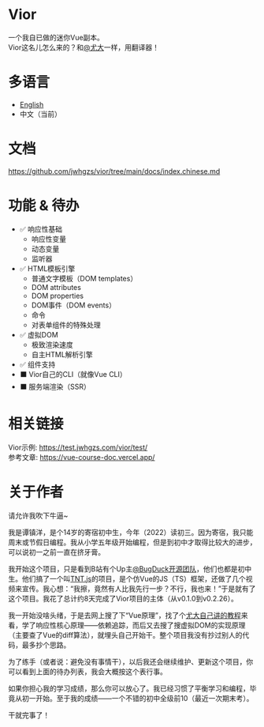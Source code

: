 # Vior
一个我自已做的迷你Vue副本。  
Vior这名儿怎么来的？和[@尤大](https://github.com/yyx990803)一样，用翻译器！

# 多语言
- [English](https://github.com/jwhgzs/vior/blob/main/README.md)
- 中文（当前）

# 文档
<https://github.com/jwhgzs/vior/tree/main/docs/index.chinese.md>

# 功能 & 待办
- ✅ 响应性基础
	- 响应性变量
	- 动态变量
	- 监听器
- ✅ HTML模板引擎
	- 普通文字模板（DOM templates）
	- DOM attributes
	- DOM properties
	- DOM事件（DOM events）
	- 命令
	- 对表单组件的特殊处理
- ✅ 虚拟DOM
	- 极致渲染速度
	- 自主HTML解析引擎
- ✅ 组件支持
- ⬛ Vior自己的CLI（就像Vue CLI）
- ⬛ 服务端渲染（SSR）

# 相关链接
Vior示例: <https://test.jwhgzs.com/vior/test/>  
参考文章: <https://vue-course-doc.vercel.app/>

# 关于作者
请允许我吹下牛逼~

我是谭镇洋，是个14岁的寄宿初中生，今年（2022）读初三。因为寄宿，我只能周末或节假日编程。我从小学五年级开始编程，但是到初中才取得比较大的进步，可以说初一之前一直在挤牙膏。

我开始这个项目，只是看到B站有个Up主[@BugDuck开源团队](https://space.bilibili.com/1959824394)，他们也都是初中生。他们搞了一个叫[TNT.js](https://github.com/Bug-Duck/tntjs)的项目，是个仿Vue的JS（TS）框架，还做了几个视频来宣传。我心想：“我擦，竟然有人比我先行一步？不行，我也来！”于是就有了这个项目。我花了总计约8天完成了Vior项目的主体（从v0.1.0到v0.2.26）。

我一开始没啥头绪，于是去网上搜了下“Vue原理”，找了个[尤大自己讲的教程](https://www.bilibili.com/video/BV1d4411v7UX/)来看，学了响应性核心原理——依赖追踪，而后又去搜了搜虚拟DOM的实现原理（主要查了Vue的diff算法），就埋头自己开始干。整个项目我没有抄过别人的代码，最多抄个思路。

为了练手（或者说：避免没有事情干），以后我还会继续维护、更新这个项目，你可以看到上面的待办列表，我会大概按这个表行事。

如果你担心我的学习成绩，那么你可以放心了。我已经习惯了平衡学习和编程，毕竟从初一开始。至于我的成绩——一个不错的初中全级前10（最近一次期末考）。

干就完事了！